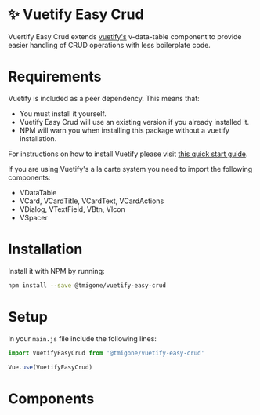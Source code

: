 # :sparkles: Vuetify Easy Crud

Vuertify Easy Crud extends [vuetify's](https://vuetifyjs.com) v-data-table component to provide easier handling of CRUD operations with less boilerplate code.


# Requirements

Vuetify is included as a peer dependency. This means that:
- You must install it yourself. 
- Vuetify Easy Crud will use an existing version if you already installed it. 
- NPM will warn you when installing this package without a vuetify installation.

For instructions on how to install Vuetify please visit [this quick start guide](https://vuetifyjs.com/en/getting-started/quick-start).

If you are using Vuetify's a la carte system you need to import the following components:
- VDataTable
- VCard, VCardTitle, VCardText, VCardActions
- VDialog, VTextField, VBtn, VIcon
- VSpacer

# Installation
Install it with NPM by running: 
```bash
npm install --save @tmigone/vuetify-easy-crud
```

# Setup
In your ```main.js``` file include the following lines: 

```javascript
import VuetifyEasyCrud from '@tmigone/vuetify-easy-crud'

Vue.use(VuetifyEasyCrud)
```

# Components

